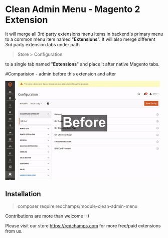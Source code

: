 # Clean Admin Menu - Magento 2 Extension 
It will merge all 3rd party extensions menu items in backend's primary menu to a common menu item named "**Extensions**". It will also merge different 3rd party extension tabs under path 
>Store > Configuration 

to a single tab named "**Extensions**" and place it after native Magento tabs.

#Comparision - admin before this extension and after

![Before and after comparision](https://raw.githubusercontent.com/redchamps/repo-images/master/before-after.gif)

## Installation

> composer require redchamps/module-clean-admin-menu

Contributions are more than welcome :-)

Please visit our store https://redchamps.com for more free/paid extensions from us.
